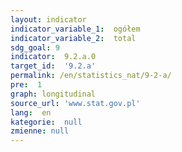 ```yaml
---
layout: indicator
indicator_variable_1:  ogółem
indicator_variable_2:  total
sdg_goal: 9
indicator:  9.2.a.0
target_id:  '9.2.a'
permalink: /en/statistics_nat/9-2-a/
pre:  1
graph: longitudinal
source_url: 'www.stat.gov.pl'
lang:  en
kategorie:  null
zmienne: null
---
```

